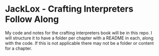 # JackLox - Crafting Interpreters Follow Along

My code and notes for the crafting interpreters book will be in this repo. I will structure it to have a folder per chapter
with a README in each, along with the code. If this is not applicable there may not be a folder or content for a chapter.


